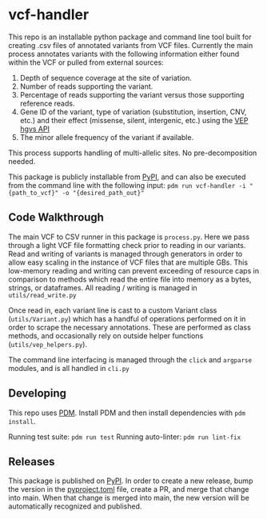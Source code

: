 # vcf-handler

This repo is an installable python package and command line tool built for creating .csv files of annotated variants from VCF files. 
Currently the main process annotates variants with the following information either found within the VCF or pulled from external sources:
1. Depth of sequence coverage at the site of variation.
2. Number of reads supporting the variant.
3. Percentage of reads supporting the variant versus those supporting reference reads.
4. Gene ID of the variant, type of variation (substitution,
insertion, CNV, etc.) and their effect (missense, silent, intergenic, etc.) using 
the [VEP hgvs API](https://rest.ensembl.org/#VEP)
5. The minor allele frequency of the variant if available.

This process supports handling of multi-allelic sites. No pre-decomposition needed. 

This package is publicly installable from [PyPI](https://pypi.org/project/gabry-vcf-handler/), 
and can also be executed from the command line with the following input: `pdm run vcf-handler -i "{path_to_vcf}" -o "{desired_path_out}"`

## Code Walkthrough
The main VCF to CSV runner in this package is `process.py`. Here we pass through a light VCF file formatting check prior to reading in our variants. Read and writing of variants is managed through generators in order to allow easy scaling in the instance of VCF files that are multiple GBs. This low-memory reading and writing can prevent exceeding of resource caps in comparison to methods which read the entire file into memory as a bytes, strings, or dataframes. All reading / writing is managed in `utils/read_write.py`

Once read in, each variant line is cast to a custom Variant class (`utils/Variant.py`) which has a handful of operations performed on it in order to scrape the necessary annotations. These are performed as class methods, and occasionally rely on outside helper functions (`utils/vep_helpers.py`). 

The command line interfacing is managed through the `click` and `argparse` modules, and is all handled in `cli.py`

## Developing

This repo uses [PDM](https://pdm.fming.dev/latest/). Install PDM and then install dependencies with `pdm install`.

Running test suite: `pdm run test`
Running auto-linter: `pdm run lint-fix`

## Releases

This package is published on [PyPI](https://pypi.org/project/gabry-vcf-handler/). In order to create a new release, bump the version in the [pyproject.toml](pyproject.toml) file, create a PR, and merge that change into main. When that change is merged into main, the new version will be automatically recognized and published.